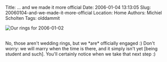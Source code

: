 Title: ... and we made it more official
Date: 2006-01-04 13:13:05
Slug: 20060104-and-we-made-it-more-official
Location: Home
Authors: Michiel Scholten
Tags: olddammit

<div class="content-image"><div><img src="/~mbscholt/images/content/20060102_rings.jpg" alt="Our rings for 2006-01-02" title="Our rings for 2006-01-02" /></div></div>
<br style="clear: both;" />

<p>No, those aren't wedding rings, but we *are* officially engaged :) Don't worry: we will marry when the time is there, and it simply isn't yet [being student and such]. You'll certainly notice when we take that next step :)</p>
